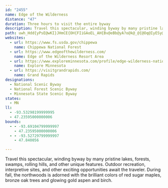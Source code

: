 ```yaml
---
id: "2455"
name: Edge of the Wilderness
distance: "47"
duration: Three hours to visit the entire byway
description: Travel this spectacular, winding byway by many pristine lakes, forests, swamps, rolling hills, and other unique features. Outdoor recreation, interpretive sites, and other exciting opportunities await the traveler.  During fall, the northwoods is adorned with the brilliant colors of red sugar maples, bronze oak trees and glowing gold aspen and birch.
path: uwh_Hdd{yPsE@wKI}JHmCE{OH{FIiGAoEL_AH{Bv@eBb@yA?o@k@_@{@Oq@IyESy@o@gAsCwAo@m@m@iAgB_FwAmC_BeBiAk@qBYsADcBp@uCrBs@`AgIxHaIlIsEhCyCvAuFfA_FVaYE}h@FaEL}KvAcDXaFJ}Ie@wCEqNgA}v@ImDpByBdCyAnCqXrk@cWrj@_f@lcAyApDmClFo@z@mBlB_B|@aXtFwAJeE~B}B`CsAxB}JzMoA`AwB|@sg@~@eH`@mLjAa\fCclBbPq[xCmAXiDxBkbAtt@mExCgBr@}CXo|AEqEFmFbBu\jNyBpA_CdBgk@nj@wDxCgClAaBJgAM_A_@_LyJgOkNmCwAiAQsSYyEJ}Ad@iAx@u@x@}@xAyChH}BxGeBxBm@P_CRsCl@mExD_CdBq@X}KtCgH~@cAV_@RiQ|SmCrCaG`HcBpAgFbC_C|@yBDuAIm@OySgKiBw@o@M}AGmALqAZiEvBkGjDgDbCaNxN}_@rb@eAr@iCz@qKSeAP}Af@}AhAyN|OiCzEiBxEsVfl@sDhIcAbAmAt@kA~Aw@~B}BrI{AxCeBdBoCbCaBpA_AxAuCtGkDlKwAnBe@^iLfDoDpAeLlGcM~H{B`ByDhEeCrE{DpD}CzByAx@}CdAyBj@wC^}G@yDg@yAeAmAeCmAuDeAkBsA_AyAOyNnCyBJkJsBgLoG_Co@uMuE{FyAgF_AoE[qZZmGAcA]yA_AyAcCsAiB_BsAuG{BiBWgFx@aEbAoKz@aBEgM{DcCSeDd@cGzCyER_HJeFXmCdAsD`EyVr`@yAxAcAd@}CFsAc@_AeA_CeEw@w@w@c@}@w@kAkB_CuGeAaCsDyBwB@u@GyARaAl@gB|AwCtB}CjAeBfA}CvEsAn@iCx@}BpA_DLwASsAP{RlHqHzBsCl@mDPke@ZyFIiDk@yEsCc@m@_A}@}AaAmDyAyCe@}Qq@y@AeA^_Az@kInLo@jAyc@~o@iRdXgJnNcDjEmAvBiBdEsB~G}EvUcA`HuAjSaGja@iBnL_@jAo@~Ay@xAuGxFeNhKy@x@eA~Ai@fA_BXe@DiBOmBc@aA_@{NsHeBaAi@k@m@eAiEePoBmEqEsFgE_D_A_AcBmBk@gAaB{EqAmGi@eBy@mB}@eAmEmDcHgLqHgKyAoAiCiA}P{BuRkBcBH_B^iAl@oLbIcCVa_A`@cx@a@u@McRwGmE{CmDsEu@_@wBk@cFe@o@Hm@ZwCjDkAlBiDtGgClGqJtRcEnFsAv@cALi|BoByAIuAUwG_BcBEs@DsB`@yUdJwG`AuqAfJcZjBiA@wBMuZyDcX{CeDcA}yAm`AwDwBaO{JcDiBqD_AuOsB}EcByAsAoF_G_@[mNaOwVeXwC_BcH_CeQiHULI\mAhKoAxCiA~AoAh@aT?wLMy{AgqAsBcAcBk@kLKml@?egEPwgC@wE@qA?sD?}E?gFAkFAwD?M?
websites:
  - url: https://www.fs.usda.gov/chippewa
    name: Chippewa National Forest
  - url: https://www.edgeofthewilderness.com/
    name: Edge of the Wilderness Resort Area
  - url: https://www.exploreminnesota.com/profile/edge-wilderness-national-scenic-byway/2331
    name: Explore Minnesota
  - url: https://visitgrandrapids.com/
    name: Grand Rapids
designations:
  - National Scenic Byway
  - National Forest Scenic Byway
  - Minnesota State Scenic Byway
states:
  - MN
ll:
  - -93.53298199999995
  - 47.23595000000006
bounds:
  - - -93.69104799999997
    - 47.23595000000006
  - - -93.52729799999997
    - 47.840056

---
```


Travel this spectacular, winding byway by many pristine lakes, forests, swamps, rolling hills, and other unique features. Outdoor recreation, interpretive sites, and other exciting opportunities await the traveler.  During fall, the northwoods is adorned with the brilliant colors of red sugar maples, bronze oak trees and glowing gold aspen and birch.

